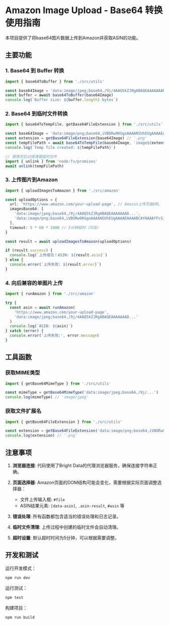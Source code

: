 # Amazon Image Upload - Base64 转换使用指南

本项目提供了将base64图片数据上传到Amazon并获取ASIN的功能。

## 主要功能

### 1. Base64 到 Buffer 转换
```typescript
import { base64ToBuffer } from './src/utils'

const base64Image = 'data:image/jpeg;base64,/9j/4AAQSkZJRgABAQEAAAAAAAD...'
const buffer = await base64ToBuffer(base64Image)
console.log(`Buffer size: ${buffer.length} bytes`)
```

### 2. Base64 到临时文件转换
```typescript
import { base64ToTempFile, getBase64FileExtension } from './src/utils'

const base64Image = 'data:image/png;base64,iVBORw0KGgoAAAANSUhEUgAAAAEAAAABCAYAAAAfFcSJ...'
const extension = getBase64FileExtension(base64Image) // '.png'
const tempFilePath = await base64ToTempFile(base64Image, `image${extension}`)
console.log(`Temp file created: ${tempFilePath}`)

// 使用完后记得清理临时文件
import { unlink } from 'node:fs/promises'
await unlink(tempFilePath)
```

### 3. 上传图片到Amazon
```typescript
import { uploadImagesToAmazon } from './src/amazon'

const uploadOptions = {
  url: 'https://www.amazon.com/your-upload-page', // Amazon上传页面URL
  imagesBase64: [
    'data:image/jpeg;base64,/9j/4AAQSkZJRgABAQEAAAAAAAD...',
    'data:image/png;base64,iVBORw0KGgoAAAANSUhEUgAAAAEAAAABCAYAAAAfFcSJ...'
  ],
  timeout: 5 * 60 * 1000 // 5分钟超时（可选）
}

const result = await uploadImagesToAmazon(uploadOptions)

if (result.success) {
  console.log(`上传成功！ASIN: ${result.asin}`)
} else {
  console.error(`上传失败: ${result.error}`)
}
```

### 4. 向后兼容的单图片上传
```typescript
import { runAmazon } from './src/amazon'

try {
  const asin = await runAmazon(
    'https://www.amazon.com/your-upload-page',
    'data:image/jpeg;base64,/9j/4AAQSkZJRgABAQEAAAAAAAD...'
  )
  console.log(`ASIN: ${asin}`)
} catch (error) {
  console.error('上传失败:', error.message)
}
```

## 工具函数

### 获取MIME类型
```typescript
import { getBase64MimeType } from './src/utils'

const mimeType = getBase64MimeType('data:image/jpeg;base64,/9j/...')
console.log(mimeType) // 'image/jpeg'
```

### 获取文件扩展名
```typescript
import { getBase64FileExtension } from './src/utils'

const extension = getBase64FileExtension('data:image/png;base64,iVBORw0...')
console.log(extension) // '.png'
```

## 注意事项

1. **浏览器连接**: 代码使用了Bright Data的代理浏览器服务，确保连接字符串正确。

2. **页面选择器**: Amazon页面的DOM结构可能会变化，需要根据实际页面调整选择器：
   - 文件上传输入框: `#file`
   - ASIN结果元素: `[data-asin]`, `.asin-result`, `#asin` 等

3. **错误处理**: 所有函数都包含适当的错误处理和日志记录。

4. **临时文件清理**: 上传过程中创建的临时文件会自动清理。

5. **超时设置**: 默认超时时间为5分钟，可以根据需要调整。

## 开发和测试

运行开发模式：
```bash
npm run dev
```

运行测试：
```bash
npm test
```

构建项目：
```bash
npm run build
```
